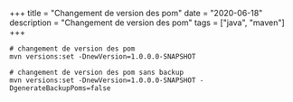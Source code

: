 +++
title = "Changement de version des pom"
date = "2020-06-18"
description = "Changement de version des pom"
tags = ["java", "maven"]
+++


```shell
# changement de version des pom
mvn versions:set -DnewVersion=1.0.0.0-SNAPSHOT

# changement de version des pom sans backup
mvn versions:set -DnewVersion=1.0.0.0-SNAPSHOT -DgenerateBackupPoms=false
```
